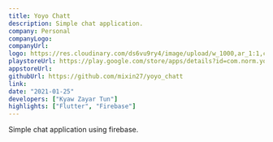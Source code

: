 ```yaml
---
title: Yoyo Chatt
description: Simple chat application.
company: Personal
companyLogo:
companyUrl:
logo: https://res.cloudinary.com/ds6vu9ry4/image/upload/w_1000,ar_1:1,c_fill,g_auto,e_art:hokusai/v1721529436/portfolio/yoyo_chatt_taiw1m.png
playstoreUrl: https://play.google.com/store/apps/details?id=com.norm.yoyo_chatt
appstoreUrl:
githubUrl: https://github.com/mixin27/yoyo_chatt
link:
date: "2021-01-25"
developers: ["Kyaw Zayar Tun"]
highlights: ["Flutter", "Firebase"]
---
```


Simple chat application using firebase.
